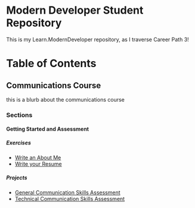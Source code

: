 # Modern Developer Student Repository
This is my Learn.ModernDeveloper repository, as I traverse Career Path 3!

# Table of Contents

## Communications Course
this is a blurb about the communications course

### Sections

#### Getting Started and Assessment

##### Exercises
* [Write an About Me](Course-01-Communicating-Effectively-For-Success/Section-01-Getting-Started-And-Assessment/About-Me)
* [Write your Resume](Resume)

##### Projects
* [General Communication Skills Assessment](General-Communication-Skills-Assessment)
* [Technical Communication Skills Assessment](Technical-Communication-Skills-Assessment)
